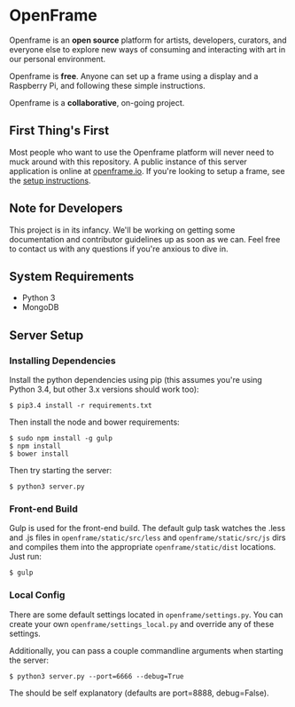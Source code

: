 # OpenFrame

Openframe is an **open source** platform for artists, developers, curators, and everyone else to explore new ways of consuming and interacting with art in our personal environment.

Openframe is **free**. Anyone can set up a frame using a display and a Raspberry Pi, and following these simple instructions.

Openframe is a **collaborative**, on-going project.

## First Thing's First
Most people who want to use the Openframe platform will never need to muck around with this repository. A public instance of this server application is online at [openframe.io](http://openframe.io). If you're looking to setup a frame, see the [setup instructions](https://github.com/OpenFrameProject/OpenFrame-NodeClient/wiki/Setup-Instructions).

## Note for Developers
This project is in its infancy. We'll be working on getting some documentation and contributor guidelines up as soon as we can. Feel free to contact us with any questions if you're anxious to dive in.

## System Requirements
- Python 3
- MongoDB

## Server Setup

### Installing Dependencies
Install the python dependencies using pip (this assumes you're using Python 3.4, but other 3.x versions should work too):

```
$ pip3.4 install -r requirements.txt
```

Then install the node and bower requirements:

```
$ sudo npm install -g gulp
$ npm install
$ bower install
```

Then try starting the server:

```
$ python3 server.py
```

### Front-end Build

Gulp is used for the front-end build. The default gulp task watches the .less and .js files in `openframe/static/src/less` and `openframe/static/src/js` dirs and compiles them into the appropriate `openframe/static/dist` locations. Just run:

```
$ gulp
```

### Local Config
There are some default settings located in `openframe/settings.py`. You can create your own `openframe/settings_local.py` and override any of these settings.

Additionally, you can pass a couple commandline arguments when starting the server:

```
$ python3 server.py --port=6666 --debug=True
```

The should be self explanatory (defaults are port=8888, debug=False).


